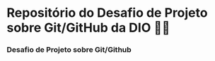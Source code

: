 # Repositório do Desafio de Projeto sobre Git/GitHub da DIO 🧑‍🎓
### Desafio de Projeto sobre Git/Github
